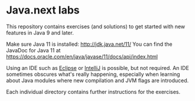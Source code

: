 # Java.next labs

This repository contains exercises (and solutions) to get started with new features in Java 9 and later.

Make sure Java 11 is installed: http://jdk.java.net/11/
You can find the JavaDoc for Java 11 at https://docs.oracle.com/en/java/javase/11/docs/api/index.html

Using an IDE such as [Eclipse](https://www.eclipse.org/downloads/) or [IntelliJ](https://www.jetbrains.com/idea/download/) is possible, but not required.
An IDE sometimes obscures what's really happening, especially when learning about Java modules where new compilation and JVM flags are introduced.

Each individual directory contains further instructions for the exercises.

